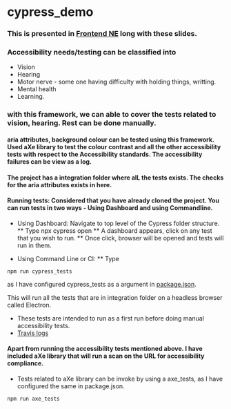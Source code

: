 # cypress_demo

### This is presented in [Frontend NE](https://frontendne.co.uk/events/2019-02-07) long with these slides.

### Accessibility needs/testing can be classified into 

* Vision
* Hearing
* Motor nerve - some one having difficulty with holding things, writting.
* Mental health
* Learning.

### with this framework, we can able to cover the tests related to vision, hearing. Rest can be done manually.

####  aria attributes, background colour can be tested using this framework. Used aXe library to test the colour contrast and all the other accessibility tests with respect to the Accessibility standards. The accessibility failures can be view as a log.

#### The project has a integration folder where alL the tests exists. The checks for the aria attributes exists in here.

#### Running tests: Considered that you have already cloned the project. You can run tests in two ways - Using Dashboard and using Commandline.


* Using Dashboard: Navigate to top level of the Cypress folder structure. 
** Type npx cypress open 
** A dashboard appears, click on any test that you wish to run. 
** Once click, browser will be opened and tests will run in them.

* Using Command Line or CI:
** Type 
```
npm run cypress_tests
```
as I have configured cypress_tests as a argument in [package.json](https://github.com/psuryateja123/cypress_meetup_demo/blob/master/package.json).


This will run all the tests that are in integration folder on a headless browser called Electron.


* These tests are intended to run as a first run before doing manual accessibility tests.
* [Travis logs](https://github.com/psuryateja123/cypress_meetup_demo/blob/master/travis_logs.png) 

#### Apart from running the accessibility tests mentioned above. I have included aXe library that will run a scan on the URL for accessibility compliance. 

* Tests related to aXe library can be invoke by using a axe_tests, as I have configured the same in package.json. 

```
npm run axe_tests
```
